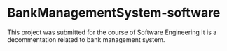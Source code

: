 # BankManagementSystem-software

This project was submitted for the course of Software Engineering
It is a decommentation related to bank management system.
